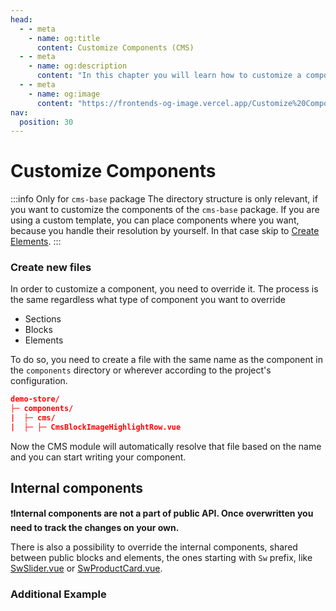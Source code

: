 ```yaml
---
head:
  - - meta
    - name: og:title
      content: Customize Components (CMS)
  - - meta
    - name: og:description
      content: "In this chapter you will learn how to customize a component (CMS)."
  - - meta
    - name: og:image
      content: "https://frontends-og-image.vercel.app/Customize%20Components.png?fontSize=120px"
nav:
  position: 30
---
```


# Customize Components

:::info Only for `cms-base` package
The directory structure is only relevant, if you want to customize the components of the `cms-base` package. If you are using a custom template, you can place components where you want, because you handle their resolution by yourself. In that case skip to [Create Elements](./create-elements).
:::

### Create new files

In order to customize a component, you need to override it. The process is the same regardless what type of component you want to override

- Sections
- Blocks
- Elements

To do so, you need to create a file with the same name as the component in the `components` directory or wherever according to the project's configuration.

```json
demo-store/
├─ components/
|  ├─ cms/
|  ├─ ├─ CmsBlockImageHighlightRow.vue
```

Now the CMS module will automatically resolve that file based on the name and you can start writing your component.

## Internal components

❗**Internal components are not a part of public API. Once overwritten you need to track the changes on your own.**

There is also a possibility to override the internal components, shared between public blocks and elements, the ones starting with `Sw` prefix, like [SwSlider.vue](https://github.com/shopware/frontends/blob/main/packages/cms-base/components/SwSlider.vue) or [SwProductCard.vue](https://github.com/shopware/frontends/blob/main/packages/cms-base/components/SwProductCard.vue). 

### Additional Example

<PageRef page="overwriting-cms.html" title="Overwrite CMS blocks in Nuxt 3 APP" sub="Example how to overwrite the product card" />
